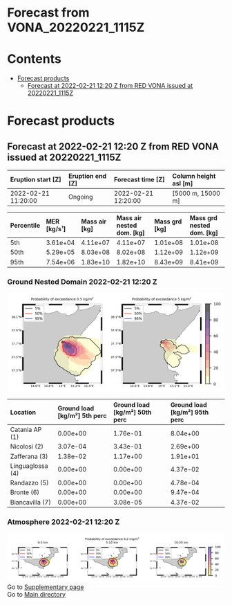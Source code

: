 
Forecast from VONA_20220221_1115Z
=================================

Contents
========

* [Forecast products](#forecast-products)
	* [Forecast at 2022-02-21 12:20 Z from RED VONA issued at 20220221_1115Z](#forecast-at-2022-02-21-1220-z-from-red-vona-issued-at-20220221_1115z)

# Forecast products

## Forecast at 2022-02-21 12:20 Z from RED VONA issued at 20220221_1115Z
  

|Eruption start [Z]|Eruption end [Z]|Forecast time [Z]|Column height asl [m]|
| :--- | :--- | :--- | :--- |
|2022-02-21 11:20:00|Ongoing|2022-02-21 12:20:00|[5000 m, 15000 m]|
  
  

|Percentile|MER [kg/s¹]|Mass air [kg]|Mass air nested dom. [kg]|Mass grd [kg]|Mass grd nested dom. [kg]|
| :--- | :--- | :--- | :--- | :--- | :--- |
|5th|3.61e+04|4.11e+07|4.11e+07|1.01e+08|1.01e+08|
|50th|5.29e+05|8.03e+08|8.02e+08|1.12e+09|1.12e+09|
|95th|7.54e+06|1.83e+10|1.82e+10|8.43e+09|8.41e+09|
  

### Ground Nested Domain 2022-02-21 12:20 Z
  
![](./figures/probability_grd_2022_02_21_1220_grid_1_1.png)  
  
  
  
  
  
  

|Location|Ground load [kg/m²] 5th perc|Ground load [kg/m²] 50th perc|Ground load [kg/m²] 95th perc|
| :--- | :--- | :--- | :--- |
|Catania AP (1)|0.00e+00|1.76e-01|8.04e+00|
|Nicolosi (2)|3.07e-04|3.43e-01|2.69e+00|
|Zafferana (3)|1.38e-02|1.17e+00|1.91e+01|
|Linguaglossa (4)|0.00e+00|0.00e+00|4.37e-02|
|Randazzo (5)|0.00e+00|0.00e+00|4.78e-04|
|Bronte (6)|0.00e+00|0.00e+00|9.47e-04|
|Biancavilla (7)|0.00e+00|3.08e-05|4.37e-02|
  

### Atmosphere 2022-02-21 12:20 Z
  
![](./figures/probability_air_2022_02_21_1220_grid_2_conclev_1_1.png)  
Go to [Supplementary page](Supplementary_page.md)  
Go to [Main directory](https://github.com/federicapardini/Real_time_ash_forecast)